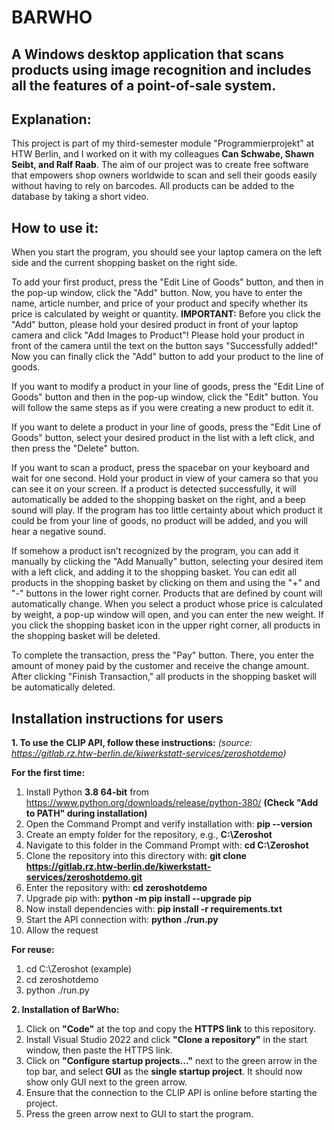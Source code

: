 # BARWHO
## A Windows desktop application that scans products using image recognition and includes all the features of a point-of-sale system.

## Explanation:
This project is part of my third-semester module "Programmierprojekt" at HTW Berlin, and I worked on it with my colleagues **Can Schwabe, Shawn Seibt, and Ralf Raab**.
The aim of our project was to create free software that empowers shop owners worldwide to scan and sell their goods easily without having to rely on barcodes.
All products can be added to the database by taking a short video.

## How to use it:
When you start the program, you should see your laptop camera on the left side and the current shopping basket on the right side.

To add your first product, press the "Edit Line of Goods" button, and then in the pop-up window, click the "Add" button.
Now, you have to enter the name, article number, and price of your product and specify whether its price is calculated by weight or quantity.
**IMPORTANT:** Before you click the "Add" button, please hold your desired product in front of your laptop camera and click "Add Images to Product"!
Please hold your product in front of the camera until the text on the button says "Successfully added!"
Now you can finally click the "Add" button to add your product to the line of goods.

If you want to modify a product in your line of goods, press the "Edit Line of Goods" button and then in the pop-up window, click the "Edit" button.
You will follow the same steps as if you were creating a new product to edit it.

If you want to delete a product in your line of goods, press the "Edit Line of Goods" button, select your desired product in the list with a left click, and then press the "Delete" button.

If you want to scan a product, press the spacebar on your keyboard and wait for one second. Hold your product in view of your camera so that you can see it on your screen.
If a product is detected successfully, it will automatically be added to the shopping basket on the right, and a beep sound will play.
If the program has too little certainty about which product it could be from your line of goods, no product will be added, and you will hear a negative sound.

If somehow a product isn’t recognized by the program, you can add it manually by clicking the "Add Manually" button, selecting your desired item with a left click, and adding it to the shopping basket.
You can edit all products in the shopping basket by clicking on them and using the "+" and "-" buttons in the lower right corner.
Products that are defined by count will automatically change.
When you select a product whose price is calculated by weight, a pop-up window will open, and you can enter the new weight.
If you click the shopping basket icon in the upper right corner, all products in the shopping basket will be deleted.

To complete the transaction, press the "Pay" button.
There, you enter the amount of money paid by the customer and receive the change amount.
After clicking "Finish Transaction," all products in the shopping basket will be automatically deleted.

## Installation instructions for users

**1. To use the CLIP API, follow these instructions:** *(source: https://gitlab.rz.htw-berlin.de/kiwerkstatt-services/zeroshotdemo)*

**For the first time:**
1. Install Python **3.8 64-bit** from https://www.python.org/downloads/release/python-380/ **(Check "Add to PATH" during installation)**
2. Open the Command Prompt and verify installation with: **pip --version**
3. Create an empty folder for the repository, e.g., **C:\Zeroshot**
4. Navigate to this folder in the Command Prompt with: **cd C:\Zeroshot**
5. Clone the repository into this directory with: **git clone https://gitlab.rz.htw-berlin.de/kiwerkstatt-services/zeroshotdemo.git**
7. Enter the repository with: **cd zeroshotdemo**
8. Upgrade pip with: **python -m pip install --upgrade pip**
9. Now install dependencies with: **pip install -r requirements.txt**
10. Start the API connection with: **python ./run.py**
11. Allow the request


**For reuse:**
1. cd C:\Zeroshot (example)
2. cd zeroshotdemo
3. python ./run.py
   
**2. Installation of BarWho:**
1. Click on **"Code"** at the top and copy the **HTTPS link** to this repository.
2. Install Visual Studio 2022 and click **"Clone a repository"** in the start window, then paste the HTTPS link.
3. Click on **"Configure startup projects..."** next to the green arrow in the top bar, and select **GUI** as the **single startup project**.
   It should now show only GUI next to the green arrow.
4. Ensure that the connection to the CLIP API is online before starting the project.
5. Press the green arrow next to GUI to start the program.
